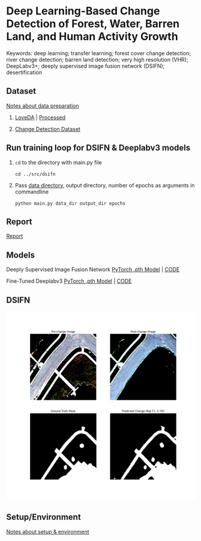 # **Deep Learning-Based Change Detection of Forest, Water, Barren Land, and Human Activity Growth**

Keywords: deep learning; transfer learning; forest cover change detection; river change detection; barren land detection; very high resolution (VHR); DeepLabv3+; deeply supervised image fusion network (DSIFN); desertification

## **Dataset**

[Notes about data preparation](/data_preparation)

1. [LoveDA](https://github.com/Junjue-Wang/LoveDA) | [Processed](https://drive.google.com/drive/folders/1AX5DdNeSseyn3rN89jYoNEznxX7QCUgH?usp=drive_link)

1. [Change Detection Dataset](https://isprs-archives.copernicus.org/articles/XLII-2/565/2018/)

## **Run training loop for DSIFN & Deeplabv3 models**

1. `cd` to the directory with main.py file
    ```
    cd ../src/dsifn
    ```

1. Pass [data directory](https://isprs-archives.copernicus.org/articles/XLII-2/565/2018/), output directory, number of epochs as arguments in commandline
    ```
    python main.py data_dir output_dir epochs
    ```

## **Report**

[Report](https://drive.google.com/file/d/1cVmBE6pDX_FZewcTNYol1djh7_G_RyV4/view?usp=sharing)

## **Models**

Deeply Supervised Image Fusion Network [PyTorch .pth Model](https://drive.google.com/file/d/1FvhzXGa9grV2fcWcrTcKyfRg9HVwf81y/view?usp=sharing) | [CODE](/src/dsifn/)

Fine-Tuned Deeplabv3 [PyTorch .pth Model](https://drive.google.com/file/d/1soy__dmdOcu2osOa0UK_OAkoBa8s5dL1/view?usp=sharing) | [CODE](/src/deeplabv3/)

## **DSIFN**

![DSIFN prediction image](/src/dsifn/output/Figure_1.png)

## **Setup/Environment**

[Notes about setup & environment](/docs/setup)
